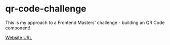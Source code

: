 # qr-code-challenge

This is my approach to a Frontend Masters' challenge - building an QR Code component!

<a href="https://mariana-c-ramos.github.io/qr-code-challenge/" target="_blank">Website URL</a>
